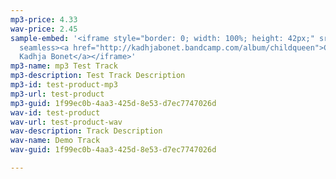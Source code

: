 ```yaml
---
mp3-price: 4.33
wav-price: 2.45
sample-embed: '<iframe style="border: 0; width: 100%; height: 42px;" src="https://bandcamp.com/EmbeddedPlayer/album=3944623789/size=small/bgcol=ffffff/linkcol=333333/artwork=none/transparent=true/"
  seamless><a href="http://kadhjabonet.bandcamp.com/album/childqueen">Childqueen by
  Kadhja Bonet</a></iframe>'
mp3-name: mp3 Test Track
mp3-description: Test Track Description
mp3-id: test-product-mp3
mp3-url: test-product
mp3-guid: 1f99ec0b-4aa3-425d-8e53-d7ec7747026d
wav-id: test-product
wav-url: test-product-wav
wav-description: Track Description
wav-name: Demo Track
wav-guid: 1f99ec0b-4aa3-425d-8e53-d7ec7747026d

---
```

